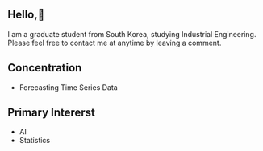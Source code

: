 ## Hello,👋  

I am a graduate student from South Korea, studying Industrial Engineering.  
Please feel free to contact me at anytime by leaving a comment.  


## Concentration 
- Forecasting Time Series Data

## Primary Intererst  
- AI
- Statistics 
